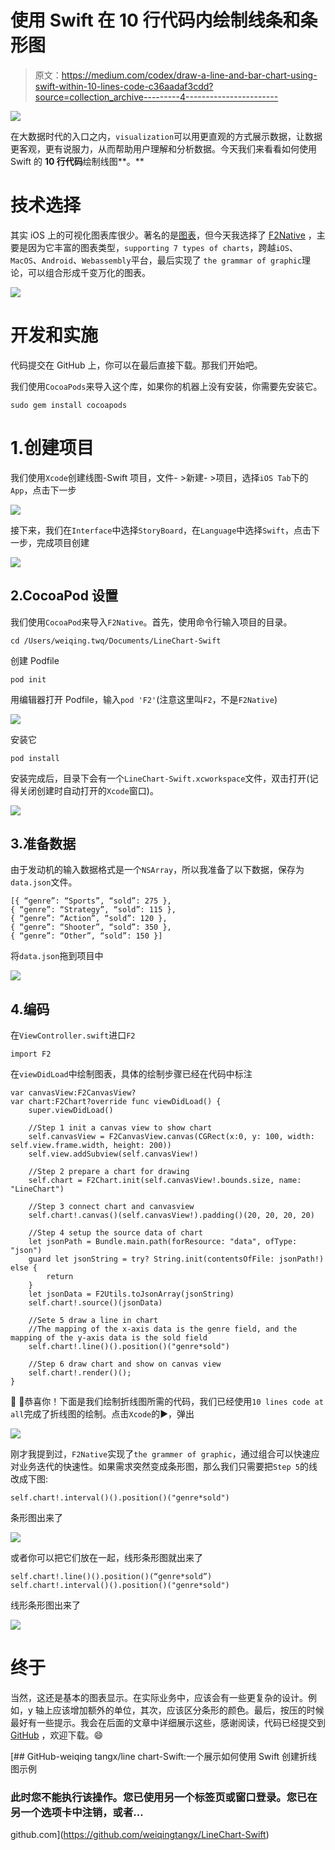 # 使用 Swift 在 10 行代码内绘制线条和条形图

> 原文：<https://medium.com/codex/draw-a-line-and-bar-chart-using-swift-within-10-lines-code-c36aadaf3cdd?source=collection_archive---------4----------------------->

![](img/460060552708ea52061e725193d309c1.png)

在大数据时代的入口之内，`visualization`可以用更直观的方式展示数据，让数据更客观，更有说服力，从而帮助用户理解和分析数据。今天我们来看看如何使用 Swift 的 **10 行代码**绘制线图**。**

# 技术选择

其实 iOS 上的可视化图表库很少。著名的是[图表](https://github.com/danielgindi/Charts)，但今天我选择了 [F2Native](https://github.com/antvis/F2Native) ，主要是因为它丰富的图表类型，`supporting 7 types of charts`，跨越`iOS`、`MacOS`、`Android`、`Webassembly`平台，最后实现了 `the grammar of graphic`理论，可以组合形成千变万化的图表。

![](img/c2d42d40245f8252604aa59e02034c8c.png)

# 开发和实施

代码提交在 GitHub 上，你可以在最后直接下载。那我们开始吧。

我们使用`CocoaPods`来导入这个库，如果你的机器上没有安装，你需要先安装它。

```
sudo gem install cocoapods
```

# 1.创建项目

我们使用`Xcode`创建线图-Swift 项目，文件- >新建- >项目，选择`iOS Tab`下的`App`，点击下一步

![](img/70cbc88d058c353973596026990d1219.png)

接下来，我们在`Interface`中选择`StoryBoard`，在`Language`中选择`Swift`，点击下一步，完成项目创建

![](img/dafcc718301bc61217da00e0fd12f31c.png)

## 2.CocoaPod 设置

我们使用`CocoaPod`来导入`F2Native`。首先，使用命令行输入项目的目录。

```
cd /Users/weiqing.twq/Documents/LineChart-Swift
```

创建 Podfile

```
pod init
```

用编辑器打开 Podfile，输入`pod 'F2'`(注意这里叫`F2`，不是`F2Native`)

![](img/fd6c79163e1d10c3e0d75b68999f98c9.png)

安装它

```
pod install
```

安装完成后，目录下会有一个`LineChart-Swift.xcworkspace`文件，双击打开(记得关闭创建时自动打开的`Xcode`窗口)。

![](img/be7a2255d48757ae35ab250ae5221273.png)

## 3.准备数据

由于发动机的输入数据格式是一个`NSArray`，所以我准备了以下数据，保存为`data.json`文件。

```
[{ “genre”: “Sports”, “sold”: 275 }, 
{ “genre”: “Strategy”, “sold”: 115 }, 
{ “genre”: “Action”, “sold”: 120 }, 
{ “genre”: “Shooter”, “sold”: 350 }, 
{ “genre”: “Other”, “sold”: 150 }]
```

将`data.json`拖到项目中

![](img/629a1d15a3601e29d64123e5fbd565c0.png)

## 4.编码

在`ViewController.swift`进口`F2`

```
import F2
```

在`viewDidLoad`中绘制图表，具体的绘制步骤已经在代码中标注

```
var canvasView:F2CanvasView?
var chart:F2Chart?override func viewDidLoad() {
    super.viewDidLoad()

    //Step 1 init a canvas view to show chart
    self.canvasView = F2CanvasView.canvas(CGRect(x:0, y: 100, width: self.view.frame.width, height: 200))
    self.view.addSubview(self.canvasView!)

    //Step 2 prepare a chart for drawing
    self.chart = F2Chart.init(self.canvasView!.bounds.size, name: "LineChart")

    //Step 3 connect chart and canvasview
    self.chart!.canvas()(self.canvasView!).padding()(20, 20, 20, 20)

    //Step 4 setup the source data of chart
    let jsonPath = Bundle.main.path(forResource: "data", ofType: "json")
    guard let jsonString = try? String.init(contentsOfFile: jsonPath!) else {
        return
    }
    let jsonData = F2Utils.toJsonArray(jsonString)
    self.chart!.source()(jsonData)

    //Sete 5 draw a line in chart
    //The mapping of the x-axis data is the genre field, and the mapping of the y-axis data is the sold field
    self.chart!.line()().position()("genre*sold")

    //Step 6 draw chart and show on canvas view
    self.chart!.render()();
}
```

👏 👏恭喜你！下面是我们绘制折线图所需的代码，我们已经使用`10 lines code at all`完成了折线图的绘制。点击`Xcode`的▶️，弹出

![](img/856d714b13f6b2861855cc7dcf023b55.png)

刚才我提到过，`F2Native`实现了`the grammer of graphic`，通过组合可以快速应对业务迭代的快速性。如果需求突然变成条形图，那么我们只需要把`Step 5`的线改成下图:

```
self.chart!.interval()().position()("genre*sold")
```

条形图出来了

![](img/7d5eacd037e14aef9771965bf013cb07.png)

或者你可以把它们放在一起，线形条形图就出来了

```
self.chart!.line()().position()(“genre*sold”)
self.chart!.interval()().position()("genre*sold")
```

线形条形图出来了

![](img/460060552708ea52061e725193d309c1.png)

# **终于**

当然，这还是基本的图表显示。在实际业务中，应该会有一些更复杂的设计。例如，y 轴上应该增加额外的单位，其次，应该区分条形的颜色。最后，按压的时候最好有一些提示。我会在后面的文章中详细展示这些，感谢阅读，代码已经提交到 [GitHub](https://github.com/weiqingtangx/LineChart-Swift) ，欢迎下载。😄

[](https://github.com/weiqingtangx/LineChart-Swift) [## GitHub-weiqing tangx/line chart-Swift:一个展示如何使用 Swift 创建折线图示例

### 此时您不能执行该操作。您已使用另一个标签页或窗口登录。您已在另一个选项卡中注销，或者…

github.com](https://github.com/weiqingtangx/LineChart-Swift)